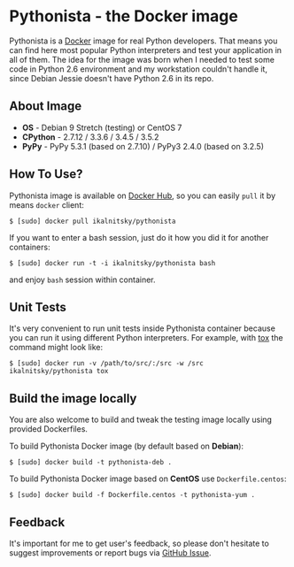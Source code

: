 Pythonista - the Docker image
=============================

Pythonista is a [Docker] image for real Python developers. That means
you can find here most popular Python interpreters and test your
application in all of them. The idea for the image was born when I needed
to test some code in Python 2.6 environment and my workstation couldn't
handle it, since Debian Jessie doesn't have Python 2.6 in its repo.

[Docker]: https://docker.com/


About Image
-----------

* **OS** - Debian 9 Stretch (testing) or CentOS 7
* **CPython** - 2.7.12 / 3.3.6 / 3.4.5 / 3.5.2
* **PyPy** - PyPy 5.3.1 (based on 2.7.10) / PyPy3 2.4.0 (based on 3.2.5)


How To Use?
-----------

Pythonista image is available on [Docker Hub], so you can easily `pull`
it by means `docker` client:

    $ [sudo] docker pull ikalnitsky/pythonista

If you want to enter a bash session, just do it how you did it for
another containers:

    $ [sudo] docker run -t -i ikalnitsky/pythonista bash

and enjoy `bash` session within container.

[Docker Hub]: https://hub.docker.com/


Unit Tests
----------

It's very convenient to run unit tests inside Pythonista container because
you can run it using different Python interpreters. For example, with [tox]
the command might look like:

    $ [sudo] docker run -v /path/to/src/:/src -w /src ikalnitsky/pythonista tox

[tox]: https://tox.readthedocs.org/


Build the image locally
-----------------------

You are also welcome to build and tweak the testing image locally using
provided Dockerfiles.

To build Pythonista Docker image (by default based on **Debian**):

    $ [sudo] docker build -t pythonista-deb .

To build Pythonista Docker image based on **CentOS** use `Dockerfile.centos`:

    $ [sudo] docker build -f Dockerfile.centos -t pythonista-yum .


Feedback
--------

It's important for me to get user's feedback, so please don't hesitate
to suggest improvements or report bugs via [GitHub Issue].

[GitHub Issue]: https://github.com/ikalnitsky/pythonista/issues

